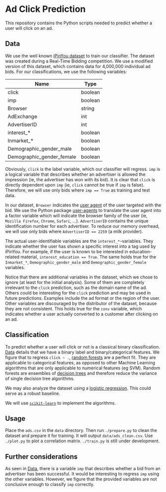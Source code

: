Ad Click Prediction
===
This repository contains the Python scripts needed to predict whether a user will click on an ad.

<a name="sec-data"></a> Data
---
We use the well known [iPinYou dataset][1] to train our classifier. The dataset was created during a Real-Time Bidding 
competition. We use a modified version of this dataset, which contains data for 4,000,000 individual ad bids. For our
classifications, we use the following variables:

| Name | Type |
| --- | --- |
| click | boolean |
| imp | boolean |
| Browser | string |
| AdExchange | int |
| AdvertiserID | int |
| interest_* | boolean |
| Inmarket_* | boolean |
| Demographic_gender_male | boolean |
| Demographic_gender_female | boolean |

Obviously, `click` is the label variable, which our classifier will regress. `imp` is a logical variable that describes
whether an advertiser is allowed the impression (ie, the advertiser has won with its bid). It is clear that `click` is
directly dependent upon `imp` (ie, `click` cannot be true if `imp` is false). Therefore, we will use only bids where
`imp == True` as training and test data.

In our dataset, `Browser` indicates the [user agent][2] of the user targeted with the bid. We use the Python package
[user-agents][3] to translate the user agent into a factor variable which will indicate the browser family of the user
(ie, `Mozilla Firefox`, `Chrome`, `Safari`, ...). `AdvertiserID` contains the unique identification number for each
advertiser. To reduce our memory overhead, we will use only bids where `AdvertiserID == 2259` (a milk provider).

The actual user-identifiable variables are the `interest_*`-variables. They indicate whether the user has shown a
specific interest into a tag used by iPinYou. For example, if the user is known to be interested in education-related
material, `interest_education == True`. The same holds true for the `Inmarket_*`, `Demographic_gender_male` and
`Demographic_gender_female` variables.

Notice that there are additional variables in the dataset, which we chose to ignore (at least for the initial analysis).
Some of them are completely irrelevant to the `click` prediction, such as the domain name of the ad. Others could be
interesting for the `click` prediction and may be used in future predictions. Examples include the ad format or the
region of the user. Other variables are discouraged by the distributor of the dataset, because they are not consistent.
This holds true for the `conv` variable, which indicates whether a user actually converted to a customer after clicking
on an ad.

Classification
---
To predict whether a user will click or not is a classical binary classification. [Data](#sec-data) details that we
have a binary label and binary/categorical features. We figure that to regress `click ~ .`, [random forests][4] are a
perfect fit. They are applicable to categorical features, as opposed to other Machine Learning algorithms that are only
applicable to numerical features (eg SVM). Random forests are ensembles of [decision trees][7] and therefore reduce the
variance of single decision tree algorithms.

We may also analyze the dataset using a [logistic regression][5]. This could serve as a robust baseline.

We will use [`scikit-learn`][6] to implement the algorithms.

Usage
---
Place the `ads.csv` in the `data` directory. Then run `./prepare.py` to clean the dataset and prepare it for training.
It will output `data/ads_clean.csv`. Use `./plot.py` to plot a correlation matrix. `./train.py` is still under
development.

Further considerations
---
As seen in [Data](#sec-data), there is a variable `imp` that describes whether a bid from an advertiser has been
successful. It would be interesting to regress `imp` using the other variables. However, we figure that the provided
variables are not conclusive enough to classify `imp` correctly.

[1]: https://arxiv.org/abs/1407.7073
[2]: https://developer.mozilla.org/en-US/docs/Web/HTTP/Headers/User-Agent
[3]: https://pypi.python.org/pypi/user-agents
[4]: https://ect.bell-labs.com/who/tkh/publications/papers/odt.pdf
[5]: https://en.wikipedia.org/wiki/Logistic_regression
[6]: https://scikit-learn.org
[7]: https://en.wikipedia.org/wiki/Decision_tree_learning